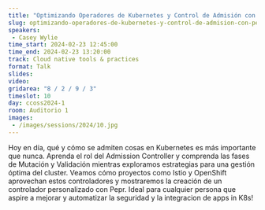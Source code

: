 ```yaml
---
title: "Optimizando Operadores de Kubernetes y Control de Admisión con Pepr"
slug: optimizando-operadores-de-kubernetes-y-control-de-admision-con-pepr
speakers:
 - Casey Wylie
time_start: 2024-02-23 12:45:00
time_end: 2024-02-23 13:20:00
track: Cloud native tools & practices
format: Talk
slides: 
video: 
gridarea: "8 / 2 / 9 / 3"
timeslot: 10
day: ccoss2024-1
room: Auditorio 1
images: 
 - /images/sessions/2024/10.jpg
---
```


Hoy en día, qué y cómo se admiten cosas en Kubernetes es más importante que nunca. Aprenda el rol del Admission Controller y comprenda las fases de Mutación y Validación mientras exploramos estrategias para una gestión óptima del cluster. Veamos cómo proyectos como Istio y OpenShift aprovechan estos controladores y mostraremos la creación de un controlador personalizado con Pepr. Ideal para cualquier persona que aspire a mejorar y automatizar la seguridad y la integracion de apps in K8s!